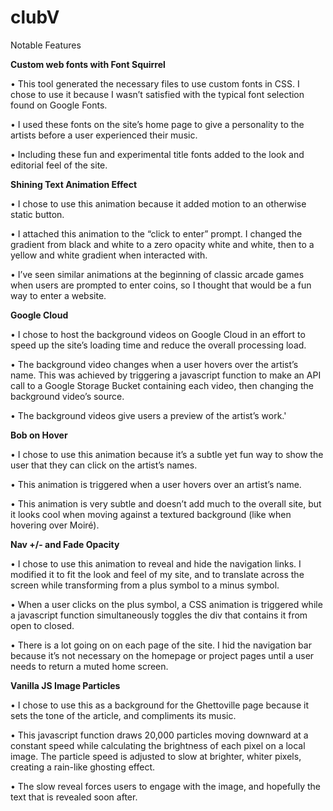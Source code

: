 # clubV

Notable Features

**Custom web fonts with Font Squirrel**

• This tool generated the necessary files to use custom fonts in CSS. I chose to use it because I wasn’t satisfied with the typical font selection found on Google Fonts.


• I used these fonts on the site’s home page to give a personality to the artists before a
user experienced their music.

• Including these fun and experimental title fonts added to the look and editorial feel of
the site.

**Shining Text Animation Effect**

• I chose to use this animation because it added motion to an otherwise static button.


• I attached this animation to the “click to enter” prompt. I changed the gradient from
black and white to a zero opacity white and white, then to a yellow and white gradient
when interacted with.


• I’ve seen similar animations at the beginning of classic arcade games when users are
prompted to enter coins, so I thought that would be a fun way to enter a website.


**Google Cloud**

• I chose to host the background videos on Google Cloud in an effort to speed up the
site’s loading time and reduce the overall processing load.


• The background video changes when a user hovers over the artist’s name. This was
achieved by triggering a javascript function to make an API call to a Google Storage
Bucket containing each video, then changing the background video’s source.


• The background videos give users a preview of the artist’s work.'


**Bob on Hover**

• I chose to use this animation because it’s a subtle yet fun way to show the user that
they can click on the artist’s names.


• This animation is triggered when a user hovers over an artist’s name.


• This animation is very subtle and doesn’t add much to the overall site, but it looks
cool when moving against a textured background (like when hovering over Moiré).


**Nav +/- and Fade Opacity**

• I chose to use this animation to reveal and hide the navigation links. I modified it to
fit the look and feel of my site, and to translate across the screen while transforming
from a plus symbol to a minus symbol.


• When a user clicks on the plus symbol, a CSS animation is triggered while a
javascript function simultaneously toggles the div that contains it from open to
closed.


• There is a lot going on on each page of the site. I hid the navigation bar because it’s
not necessary on the homepage or project pages until a user needs to return a muted
home screen.


**Vanilla JS Image Particles**

• I chose to use this as a background for the Ghettoville page because it sets the tone of
the article, and compliments its music.


• This javascript function draws 20,000 particles moving downward at a constant speed
while calculating the brightness of each pixel on a local image. The particle speed is
adjusted to slow at brighter, whiter pixels, creating a rain-like ghosting effect.


• The slow reveal forces users to engage with the image, and hopefully the text that is
revealed soon after.
